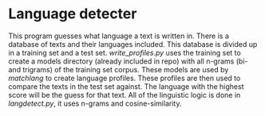 # Language detecter

This program guesses what language a text is written in.
There is a database of texts and their languages included. This database is divided up in a training set and a test set. *write_profiles.py* uses the training set to create a models directory (already included in repo) with all n-grams (bi- and trigrams) of the training set corpus.
These models are used by *matchlang* to create language profiles. These profiles are then used to compare the texts in the test set against. The language with the highest score will be the guess for that text. All of the linguistic logic is done in *langdetect.py*, it uses n-grams and cosine-similarity.